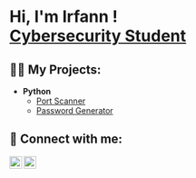 <h1>Hi, I'm Irfann ! <br/><a href="https://github.com/irfann95"></a> <a href="https://www.linkedin.com/in/irfann-assana/">Cybersecurity Student</a> </h1>

<h2>👨‍💻 My Projects:</h2>


- <b>Python</b>
  - [Port Scanner](https://github.com/joshmadakor1/Package-Delivery-Pathfinding-Algorithm)
  - [Password Generator](https://github.com/joshmadakor1/Package-Delivery-Pathfinding-Algorithm)


<h2> 🤳 Connect with me:</h2>


[<img align="left" alt="JoshMadakor | Twitter" width="22px" src="https://cdn.jsdelivr.net/npm/simple-icons@v3/icons/twitter.svg" />][twitter]
[<img align="left" alt="JoshMadakor | LinkedIn" width="22px" src="https://cdn.jsdelivr.net/npm/simple-icons@v3/icons/linkedin.svg" />][linkedin]


[twitter]: https://twitter.com/as95_irfann
[linkedin]: https://linkedin.com/in/irfann-assana
